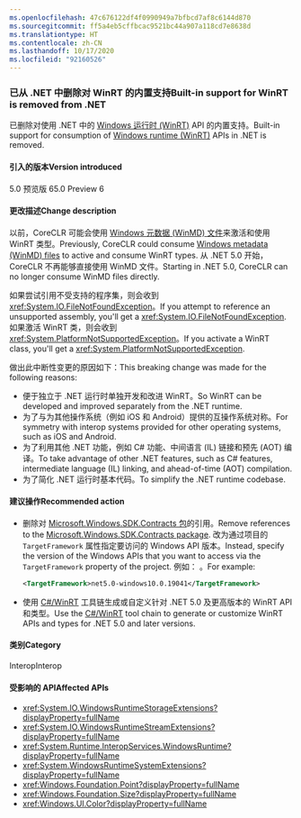```yaml
---
ms.openlocfilehash: 47c676122df4f0990949a7bfbcd7af8c6144d870
ms.sourcegitcommit: ff5a4eb5cffbcac9521bc44a907a118cd7e8638d
ms.translationtype: HT
ms.contentlocale: zh-CN
ms.lasthandoff: 10/17/2020
ms.locfileid: "92160526"
---
```

### <a name="built-in-support-for-winrt-is-removed-from-net"></a><span data-ttu-id="fb993-101">已从 .NET 中删除对 WinRT 的内置支持</span><span class="sxs-lookup"><span data-stu-id="fb993-101">Built-in support for WinRT is removed from .NET</span></span>

<span data-ttu-id="fb993-102">已删除对使用 .NET 中的 [Windows 运行时 (WinRT)](/uwp/winrt-cref/winrt-type-system) API 的内置支持。</span><span class="sxs-lookup"><span data-stu-id="fb993-102">Built-in support for consumption of [Windows runtime (WinRT)](/uwp/winrt-cref/winrt-type-system) APIs in .NET is removed.</span></span>

#### <a name="version-introduced"></a><span data-ttu-id="fb993-103">引入的版本</span><span class="sxs-lookup"><span data-stu-id="fb993-103">Version introduced</span></span>

<span data-ttu-id="fb993-104">5.0 预览版 6</span><span class="sxs-lookup"><span data-stu-id="fb993-104">5.0 Preview 6</span></span>

#### <a name="change-description"></a><span data-ttu-id="fb993-105">更改描述</span><span class="sxs-lookup"><span data-stu-id="fb993-105">Change description</span></span>

<span data-ttu-id="fb993-106">以前，CoreCLR 可能会使用 [Windows 元数据 (WinMD) 文件](/uwp/winrt-cref/winmd-files)来激活和使用 WinRT 类型。</span><span class="sxs-lookup"><span data-stu-id="fb993-106">Previously, CoreCLR could consume [Windows metadata (WinMD) files](/uwp/winrt-cref/winmd-files) to active and consume WinRT types.</span></span> <span data-ttu-id="fb993-107">从 .NET 5.0 开始，CoreCLR 不再能够直接使用 WinMD 文件。</span><span class="sxs-lookup"><span data-stu-id="fb993-107">Starting in .NET 5.0, CoreCLR can no longer consume WinMD files directly.</span></span>

<span data-ttu-id="fb993-108">如果尝试引用不受支持的程序集，则会收到 <xref:System.IO.FileNotFoundException>。</span><span class="sxs-lookup"><span data-stu-id="fb993-108">If you attempt to reference an unsupported assembly, you'll get a <xref:System.IO.FileNotFoundException>.</span></span> <span data-ttu-id="fb993-109">如果激活 WinRT 类，则会收到 <xref:System.PlatformNotSupportedException>。</span><span class="sxs-lookup"><span data-stu-id="fb993-109">If you activate a WinRT class, you'll get a <xref:System.PlatformNotSupportedException>.</span></span>

<span data-ttu-id="fb993-110">做出此中断性变更的原因如下：</span><span class="sxs-lookup"><span data-stu-id="fb993-110">This breaking change was made for the following reasons:</span></span>

- <span data-ttu-id="fb993-111">便于独立于 .NET 运行时单独开发和改进 WinRT。</span><span class="sxs-lookup"><span data-stu-id="fb993-111">So WinRT can be developed and improved separately from the .NET runtime.</span></span>
- <span data-ttu-id="fb993-112">为了与为其他操作系统（例如 iOS 和 Android）提供的互操作系统对称。</span><span class="sxs-lookup"><span data-stu-id="fb993-112">For symmetry with interop systems provided for other operating systems, such as iOS and Android.</span></span>
- <span data-ttu-id="fb993-113">为了利用其他 .NET 功能，例如 C# 功能、中间语言 (IL) 链接和预先 (AOT) 编译。</span><span class="sxs-lookup"><span data-stu-id="fb993-113">To take advantage of other .NET features, such as C# features, intermediate language (IL) linking, and ahead-of-time (AOT) compilation.</span></span>
- <span data-ttu-id="fb993-114">为了简化 .NET 运行时基本代码。</span><span class="sxs-lookup"><span data-stu-id="fb993-114">To simplify the .NET runtime codebase.</span></span>

#### <a name="recommended-action"></a><span data-ttu-id="fb993-115">建议操作</span><span class="sxs-lookup"><span data-stu-id="fb993-115">Recommended action</span></span>

- <span data-ttu-id="fb993-116">删除对 [Microsoft.Windows.SDK.Contracts 包](https://www.nuget.org/packages/Microsoft.Windows.SDK.Contracts)的引用。</span><span class="sxs-lookup"><span data-stu-id="fb993-116">Remove references to the [Microsoft.Windows.SDK.Contracts package](https://www.nuget.org/packages/Microsoft.Windows.SDK.Contracts).</span></span>  <span data-ttu-id="fb993-117">改为通过项目的 `TargetFramework` 属性指定要访问的 Windows API 版本。</span><span class="sxs-lookup"><span data-stu-id="fb993-117">Instead, specify the version of the Windows APIs that you want to access via the `TargetFramework` property of the project.</span></span>  <span data-ttu-id="fb993-118">例如： 。</span><span class="sxs-lookup"><span data-stu-id="fb993-118">For example:</span></span>

  ```xml
  <TargetFramework>net5.0-windows10.0.19041</TargetFramework>
  ```

- <span data-ttu-id="fb993-119">使用 [C#/WinRT](/windows/uwp/csharp-winrt/) 工具链生成或自定义针对 .NET 5.0 及更高版本的 WinRT API 和类型。</span><span class="sxs-lookup"><span data-stu-id="fb993-119">Use the [C#/WinRT](/windows/uwp/csharp-winrt/) tool chain to generate or customize WinRT APIs and types for .NET 5.0 and later versions.</span></span>

#### <a name="category"></a><span data-ttu-id="fb993-120">类别</span><span class="sxs-lookup"><span data-stu-id="fb993-120">Category</span></span>

<span data-ttu-id="fb993-121">Interop</span><span class="sxs-lookup"><span data-stu-id="fb993-121">Interop</span></span>

#### <a name="affected-apis"></a><span data-ttu-id="fb993-122">受影响的 API</span><span class="sxs-lookup"><span data-stu-id="fb993-122">Affected APIs</span></span>

- <xref:System.IO.WindowsRuntimeStorageExtensions?displayProperty=fullName>
- <xref:System.IO.WindowsRuntimeStreamExtensions?displayProperty=fullName>
- <xref:System.Runtime.InteropServices.WindowsRuntime?displayProperty=fullName>
- <xref:System.WindowsRuntimeSystemExtensions?displayProperty=fullName>
- <xref:Windows.Foundation.Point?displayProperty=fullName>
- <xref:Windows.Foundation.Size?displayProperty=fullName>
- <xref:Windows.UI.Color?displayProperty=fullName>

<!--

#### Affected APIs

- `T:System.IO.WindowsRuntimeStorageExtensions`
- `T: System.IO.WindowsRuntimeStreamExtensions`
- `N:System.Runtime.InteropServices.WindowsRuntime`
- `T:System.WindowsRuntimeSystemExtensions`
- `T:Windows.Foundation.Point`
- `T:Windows.Foundation.Size`
- `T:Windows.UI.Color`

-->
